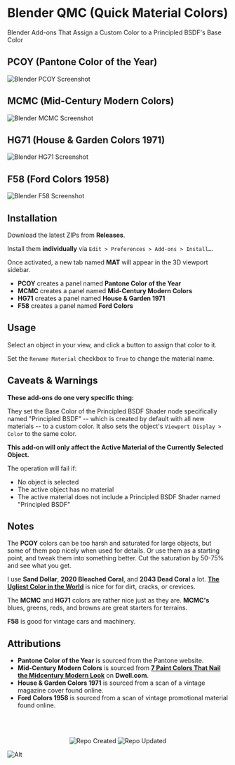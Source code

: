 <h1>Blender QMC (Quick Material Colors)</h1>

Blender Add-ons That Assign a Custom Color to a Principled BSDF's Base Color

## PCOY (Pantone Color of the Year)

![Blender PCOY Screenshot](https://github.com/don1138/blender-pcoy/blob/main/imx/blender-pcoy.jpg)

## MCMC (Mid-Century Modern Colors)
 
![Blender MCMC Screenshot](https://github.com/don1138/blender-pcoy/blob/main/imx/blender-mcmc.jpg)

## HG71 (House & Garden Colors 1971)
 
![Blender HG71 Screenshot](https://github.com/don1138/blender-pcoy/blob/main/imx/blender-hg71.jpg)

## F58 (Ford Colors 1958)
 
![Blender F58 Screenshot](https://github.com/don1138/blender-pcoy/blob/main/imx/blender-f58.jpg)

## Installation

Download the latest ZIPs from **Releases**.

Install them **individually** via ``Edit > Preferences > Add-ons > Install…``.

Once activated, a new tab named **MAT** will appear in the 3D viewport sidebar.
- **PCOY** creates a panel named **Pantone Color of the Year**
- **MCMC** creates a panel named **Mid-Century Modern Colors**
- **HG71** creates a panel named **House & Garden 1971**
- **F58** creates a panel named **Ford Colors**

## Usage


Select an object in your view, and click a button to assign that color to it.

Set the ``Rename Material`` checkbox to ``True`` to change the material name.

## Caveats & Warnings

**These add-ons do one very specific thing:**

They set the Base Color of the Principled BSDF Shader node specifically named "Principled BSDF" -- which is created by default with all new materials -- to a custom color. It also sets the object's `Viewport Display > Color` to the same color.

**This add-on will only affect the Active Material of the Currently Selected Object.**

The operation will fail if:
- No object is selected
- The active object has no material
- The active material does not include a Principled BSDF Shader named "Principled BSDF"

## Notes

The **PCOY** colors can be too harsh and saturated for large objects, but some of them pop nicely when used for details. Or use them as a starting point, and tweak them into something better. Cut the saturation by 50-75% and see what you get.

I use **Sand Dollar**, **2020 Bleached Coral**, and **2043 Dead Coral** a lot. [**The Ugliest Color in the World**](https://www.huffpost.com/entry/ugliest-color-pantone_n_57570df6e4b0ca5c7b504538) is nice for for dirt, cracks, or crevices.

The **MCMC** and **HG71** colors are rather nice just as they are. **MCMC's** blues, greens, reds, and browns are great starters for terrains.

**F58** is good for vintage cars and machinery.

## Attributions

- **Pantone Color of the Year** is sourced from the Pantone website.
- **Mid-Century Modern Colors** is sourced from [**7 Paint Colors That Nail the Midcentury Modern Look**](https://www.dwell.com/article/best-midcentury-modern-paint-colors-111e82a1) on **Dwell.com**.
- **House & Garden Colors 1971** is sourced from a scan of a vintage magazine cover found online.
- **Ford Colors 1958** is sourced from a scan of vintage promotional material found online.

<br><br>

<p align="center">
  <img align="center" src="https://badges.pufler.dev/created/don1138/blender-pcoy?style=for-the-badge&colorA=222&colorB=48684b" alt="Repo Created">
  <img align="center" src="https://badges.pufler.dev/updated/don1138/blender-pcoy?style=for-the-badge&colorA=222&colorB=48684b" alt="Repo Updated">
</p>

![Alt](https://repobeats.axiom.co/api/embed/8994807a0f77b114d51c66e558162c3b2295afeb.svg "Repobeats analytics image")
